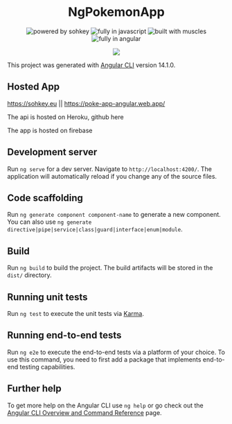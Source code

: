 <h1 align=center>NgPokemonApp</h1>

<p align=center>
  <img src="https://img.shields.io/badge/Made%20By-%20Sohkey-blueviolet?style=for-the-badge" alt="powered by sohkey"/>
  <img src="https://img.shields.io/badge/Made%20with-Javascript-%23f7df1e?style=for-the-badge" alt="fully in javascript"/>
  <img src="https://img.shields.io/badge/Built%20With-%E2%99%A5-pink?style=for-the-badge" alt="built with muscles"/>
  <img src="https://img.shields.io/badge/Powered%20By-Angular-%23ff3b00?style=for-the-badge" alt="fully in angular"/>
</p>

<p align=center>
  <img src="https://media.discordapp.net/attachments/587339736629379105/1008843129216057344/unknown.png?width=1440&height=497" />
</p>
  
This project was generated with [Angular CLI](https://github.com/angular/angular-cli) version 14.1.0.

## Hosted App

https://sohkey.eu || https://poke-app-angular.web.app/

<p> The api is hosted on <a>Heroku</a>, github <a>here</a> </p>

<p> The app is hosted on <a>firebase</a> </p>

## Development server

Run `ng serve` for a dev server. Navigate to `http://localhost:4200/`. The application will automatically reload if you change any of the source files.

## Code scaffolding

Run `ng generate component component-name` to generate a new component. You can also use `ng generate directive|pipe|service|class|guard|interface|enum|module`.

## Build

Run `ng build` to build the project. The build artifacts will be stored in the `dist/` directory.

## Running unit tests

Run `ng test` to execute the unit tests via [Karma](https://karma-runner.github.io).

## Running end-to-end tests

Run `ng e2e` to execute the end-to-end tests via a platform of your choice. To use this command, you need to first add a package that implements end-to-end testing capabilities.

## Further help

To get more help on the Angular CLI use `ng help` or go check out the [Angular CLI Overview and Command Reference](https://angular.io/cli) page.
